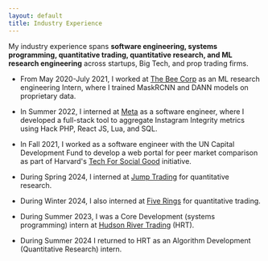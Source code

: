 ```yaml
---
layout: default
title: Industry Experience
---
```


My industry experience spans **software engineering, systems programming, quantitative trading, quantitative research, and ML research engineering** across startups, Big Tech, and prop trading firms.

* From May 2020-July 2021, I worked at [The Bee Corp](https://www.linkedin.com/company/the-bee-corp) as an ML research engineering Intern, where I trained MaskRCNN and DANN models on proprietary data.

* In Summer 2022, I interned at [Meta](https://www.meta.com/) as a software engineer, where I developed a full-stack tool to aggregate Instagram Integrity metrics using Hack PHP, React JS, Lua, and SQL.

* In Fall 2021, I worked as a software engineer with the UN Capital Development Fund to develop a web portal for peer market comparison as part of Harvard's [Tech For Social Good](https://socialgood.hcs.harvard.edu/) initiative.

* During Spring 2024, I interned at [Jump Trading](https://www.jumptrading.com/) for quantitative research.

* During Winter 2024, I also interned at [Five Rings](https://fiverings.com/) for quantitative trading.

* During Summer 2023, I was a Core Development (systems programming) intern at [Hudson River Trading](https://www.hudsonrivertrading.com/) (HRT).

* During Summer 2024 I returned to HRT as an Algorithm Development (Quantitative Research) intern.
